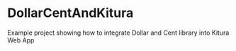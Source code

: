 # DollarCentAndKitura
Example project showing how to integrate Dollar and Cent library into Kitura Web App
